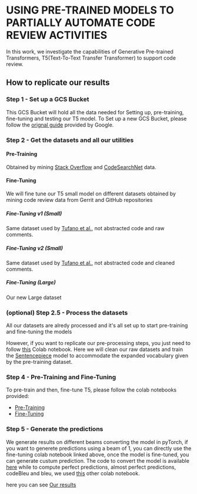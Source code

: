 # USING PRE-TRAINED MODELS TO PARTIALLY AUTOMATE CODE REVIEW ACTIVITIES

In this work, we investigate the capabilities of Generative Pre-trained Transformers, T5(Text-To-Text Transfer Transformer) to support code review.

## How to replicate our results

### Step 1 - Set up a GCS Bucket 
This GCS Bucket will hold all the data needed for Setting up, pre-training, fine-tuning and testing our T5 model.
To Set up a new GCS Bucket, please follow the [orignal guide](https://cloud.google.com/storage/docs/quickstart-console.) provided by Google. 

### Step 2 - Get the datasets and all our utilities

#### Pre-Training
Obtained by mining [Stack Overflow](https://www.brentozar.com/archive/2015/10/how-to-download-the-stack-overflow-database-via-bittorrent/) and [CodeSearchNet](https://github.com/github/CodeSearchNet) data. 

#### Fine-Tuning
We will fine tune our T5 small model on different datasets obtained by mining code review data from Gerrit and GitHub repositories

##### Fine-Tuning v1 (Small)
Same dataset used by [Tufano et al.](https://arxiv.org/abs/2101.02518), not abstracted code and raw comments. 
##### Fine-Tuning v2 (Small)
Same dataset used by [Tufano et al.](https://arxiv.org/abs/2101.02518), not abstracted code and cleaned comments.
##### Fine-Tuning (Large)
Our new Large dataset 

### (optional) Step 2.5 - Process the datasets
All our datasets are alredy processed and it's all set up to start pre-training and fine-tuning the models

However, if you want to replicate our pre-processing steps, you just need to follow [this](https://github.com/masies/CRA/blob/main/Replication_package_PreProcessing.ipynb) Colab notebook.  Here we will clean our raw datasets and train the [Sentencepiece](https://github.com/google/sentencepiece/blob/master/python/README.md) model to accommodate the expanded vocabulary given by the pre-training dataset.

### Step 4 - Pre-Training and Fine-Tuning
To pre-train and then, fine-tune T5, please follow the colab notebooks provided:

- [Pre-Training](http://)
- [Fine-Tuning](http://)

### Step 5 - Generate the predictions
We generate results on different beams converting the model in pyTorch, if you want to generete predictions using a beam of 1, you can directly use the fine-tuning colab notebook linked above, once the model is fine-tuned, you can generate custum prediction. 
The code to convert the model is available [here](http://)
while to compute perfect predictions, almost perfect predictions, codeBleu and bleu, we used [this](http://) other colab notebook.

here you can see [Our results](https://docs.google.com/spreadsheets/d/1JBdZZaGhOSGLIKkZjkEWvRudg-TIWCuaeYTxGnTPOyE/edit?usp=sharing)
